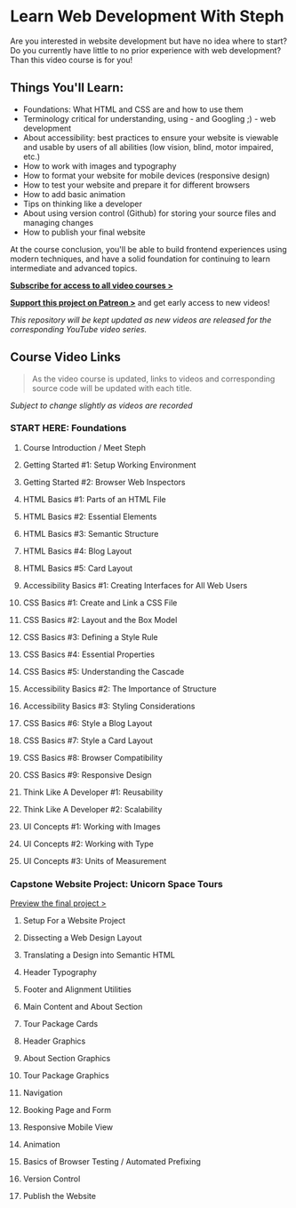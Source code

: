 # Learn Web Development With Steph

Are you interested in website development but have no idea where to start? Do you currently have little to no prior experience with web development? Than this video course is for you! 

## Things You'll Learn:

- Foundations: What HTML and CSS are and how to use them
- Terminology critical for understanding, using - and Googling ;) - web development
- About accessibility: best practices to ensure your website is viewable and usable by users of all abilities (low vision, blind, motor impaired, etc.)
- How to work with images and typography
- How to format your website for mobile devices (responsive design)
- How to test your website and prepare it for different browsers
- How to add basic animation
- Tips on thinking like a developer
- About using version control (Github) for storing your source files and managing changes
- How to publish your final website

At the course conclusion, you'll be able to build frontend experiences using modern techniques, and have a solid foundation for continuing to learn intermediate and advanced topics.

[**Subscribe for access to all video courses >**](https://www.youtube.com/channel/UC8qc2AyBbNmvgIky6236nHA/)

[**Support this project on Patreon >**](https://www.youtube.com/channel/UC8qc2AyBbNmvgIky6236nHA/) and get early access to new videos!

*This repository will be kept updated as new videos are released for the corresponding YouTube video series.*

## Course Video Links

> As the video course is updated, links to videos and corresponding source code will be updated with each title.

*Subject to change slightly as videos are recorded*

### START HERE: Foundations

1.  Course Introduction / Meet Steph

2.  Getting Started #1: Setup Working Environment

3.  Getting Started #2: Browser Web Inspectors

4.  HTML Basics #1: Parts of an HTML File

1.  HTML Basics #2: Essential Elements

5.  HTML Basics #3: Semantic Structure

6.  HTML Basics #4: Blog Layout

7.  HTML Basics #5: Card Layout

8.  Accessibility Basics #1: Creating Interfaces for All Web Users

9.  CSS Basics #1: Create and Link a CSS File

10.  CSS Basics #2: Layout and the Box Model

11.  CSS Basics #3: Defining a Style Rule

12.  CSS Basics #4: Essential Properties

13.  CSS Basics #5: Understanding the Cascade

14.  Accessibility Basics #2: The Importance of Structure

15.  Accessibility Basics #3: Styling Considerations

16.  CSS Basics #6: Style a Blog Layout

17.  CSS Basics #7: Style a Card Layout

18.  CSS Basics #8: Browser Compatibility

19.  CSS Basics #9: Responsive Design

20.  Think Like A Developer #1: Reusability

21.  Think Like A Developer #2: Scalability

22.  UI Concepts #1: Working with Images

23.  UI Concepts #2: Working with Type

24.  UI Concepts #3: Units of Measurement

### Capstone Website Project: Unicorn Space Tours

[Preview the final project >](https://unicorn-space-tours.netlify.com/)

1.  Setup For a Website Project

2.  Dissecting a Web Design Layout

3.  Translating a Design into Semantic HTML

4.  Header Typography

5.  Footer and Alignment Utilities

6.  Main Content and About Section

7.  Tour Package Cards

8.  Header Graphics

9.  About Section Graphics

10.  Tour Package Graphics

11.  Navigation

12.  Booking Page and Form

13.  Responsive Mobile View

14.  Animation

15.  Basics of Browser Testing / Automated Prefixing

16.  Version Control

17.  Publish the Website

